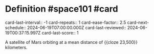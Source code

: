 # Definition #space101 #card
card-last-interval:: -1
card-repeats:: 1
card-ease-factor:: 2.5
card-next-schedule:: 2024-06-19T07:00:00.000Z
card-last-reviewed:: 2024-06-19T00:37:15.997Z
card-last-score:: 1

A satellite of Mars orbiting at a mean distance of {{cloze 23,500}} kilometers.